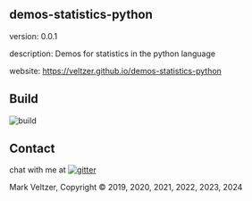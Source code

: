 ## demos-statistics-python

version: 0.0.1

description: Demos for statistics in the python language

website: https://veltzer.github.io/demos-statistics-python

## Build

![build](https://github.com/veltzer/demos-statistics-python/workflows/build/badge.svg)


## Contact

chat with me at [![gitter](https://badges.gitter.im/Join%20Chat.svg)](https://gitter.im/veltzer/mark.veltzer)

Mark Veltzer, Copyright © 2019, 2020, 2021, 2022, 2023, 2024
